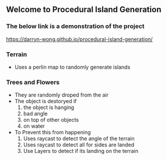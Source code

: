 ## Welcome to Procedural Island Generation

### The below link is a demonstration of the project
https://darryn-wong.github.io/procedural-island-generation/

### Terrain 
- Uses a perlin map to randomly generate islands

### Trees and Flowers
- They are randomly droped from the air
- The object is destoryed if
  1. the object is hanging
  2. bad angle
  3. on top of other objects
  4. on water
- To Prevent this from happening
  1. Uses raycast to detect the angle of the terrain
  2. Uses raycast to detect all for sides are landed
  3. Use Layers to detect if its landing on the terrain
 
